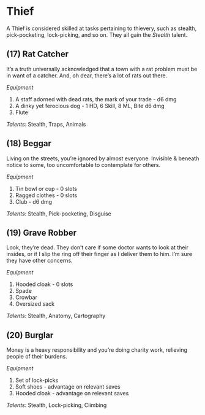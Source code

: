 # Thief
A Thief is considered skilled at tasks pertaining to thievery, such as stealth, pick-pocketing, lock-picking, and so on. They all gain the *Stealth* talent.
## (17) Rat Catcher
It’s a truth universally acknowledged that a town with a rat problem must be in want of a catcher. And, oh dear, there’s a lot of rats out there.

*Equipment*
1. A staff adorned with dead rats, the mark of your trade - d6 dmg
1. A dinky yet ferocious dog - 1 HD, 6 Skill, 8 ML, Bite d6 dmg
1. Flute

*Talents*: Stealth, Traps, Animals
## (18) Beggar
Living on the streets, you’re ignored by almost everyone. Invisible & beneath notice to some, too uncomfortable to contemplate for others.

*Equipment*
1. Tin bowl or cup - 0 slots
1. Ragged clothes - 0 slots
1. Club - d6 dmg

*Talents*: Stealth, Pick-pocketing, Disguise
## (19) Grave Robber
Look, they’re dead. They don’t care if some doctor wants to look at their insides, or if I slip the ring off their finger as I deliver them to him. I’m sure they have other concerns.

*Equipment*
1. Hooded cloak - 0 slots
1. Spade
1. Crowbar
1. Oversized sack

*Talents*: Stealth, Anatomy, Cartography
## (20) Burglar
Money is a heavy responsibility and you’re doing charity work, relieving people of their burdens.

*Equipment*
1. Set of lock-picks
1. Soft shoes - advantage on relevant saves
1. Hooded cloak - advantage on relevant saves

*Talents*: Stealth, Lock-picking, Climbing